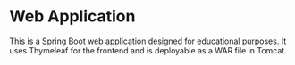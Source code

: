 
# Web Application

This is a Spring Boot web application designed for educational purposes. It uses Thymeleaf for the frontend and is deployable as a WAR file in Tomcat.
        